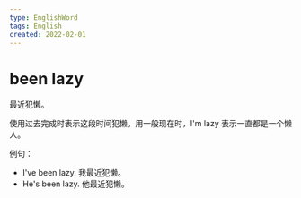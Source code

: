 ```yaml
---
type: EnglishWord
tags: English
created: 2022-02-01
---
```


# been lazy

最近犯懒。

使用过去完成时表示这段时间犯懒。用一般现在时，I'm lazy 表示一直都是一个懒人。

例句：

- I've been lazy. 我最近犯懒。
- He's been lazy. 他最近犯懒。
